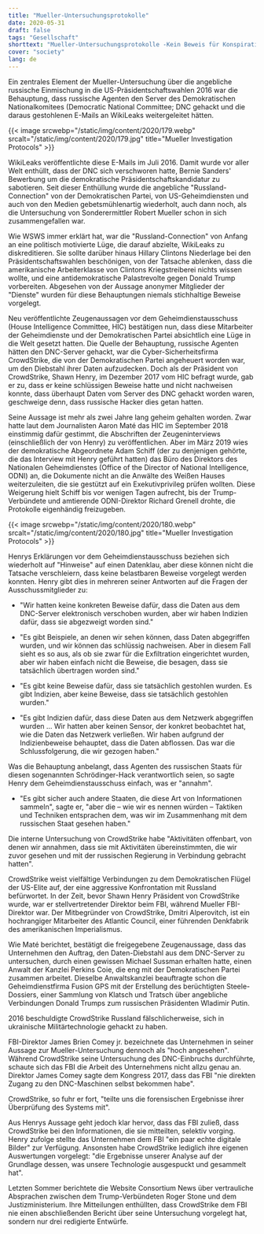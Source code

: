 ```yaml
---
title: "Mueller-Untersuchungsprotokolle"
date: 2020-05-31
draft: false
tags: "Gesellschaft"
shorttext: "Mueller-Untersuchungsprotokolle -Kein Beweis für Konspiration von WikiLeaks mit Russland ..."
cover: "society"
lang: de
---
```


Ein zentrales Element der Mueller-Untersuchung über die angebliche russische Einmischung in die US-Präsidentschaftswahlen 2016 war die Behauptung, dass russische Agenten den Server des Demokratischen Nationalkomitees (Democratic National Committee; DNC gehackt und die daraus gestohlenen E-Mails an WikiLeaks weitergeleitet hätten.

{{< image srcwebp="/static/img/content/2020/179.webp" srcalt="/static/img/content/2020/179.jpg" title="Mueller Investigation Protocols" >}}

WikiLeaks veröffentlichte diese E-Mails im Juli 2016. Damit wurde vor aller Welt enthüllt, dass der DNC sich verschworen hatte, Bernie Sanders' Bewerbung um die demokratische Präsidentschaftskandidatur zu sabotieren. Seit dieser Enthüllung wurde die angebliche "Russland-Connection" von der Demokratischen Partei, von US-Geheimdiensten und auch von den Medien gebetsmühlenartig wiederholt, auch dann noch, als die Untersuchung von Sonderermittler Robert Mueller schon in sich zusammengefallen war.

Wie WSWS immer erklärt hat, war die "Russland-Connection" von Anfang an eine politisch motivierte Lüge, die darauf abzielte, WikiLeaks zu diskreditieren. Sie sollte darüber hinaus Hillary Clintons Niederlage bei den Präsidentschaftswahlen beschönigen, von der Tatsache ablenken, dass die amerikanische Arbeiterklasse von Clintons Kriegstreiberei nichts wissen wollte, und eine antidemokratische Palastrevolte gegen Donald Trump vorbereiten. Abgesehen von der Aussage anonymer Mitglieder der "Dienste" wurden für diese Behauptungen niemals stichhaltige Beweise vorgelegt.

Neu veröffentlichte Zeugenaussagen vor dem Geheimdienstausschuss (House Intelligence Committee, HIC) bestätigen nun, dass diese Mitarbeiter der Geheimdienste und der Demokratischen Partei absichtlich eine Lüge in die Welt gesetzt hatten. Die Quelle der Behauptung, russische Agenten hätten den DNC-Server gehackt, war die Cyber-Sicherheitsfirma CrowdStrike, die von der Demokratischen Partei angeheuert worden war, um den Diebstahl ihrer Daten aufzudecken. Doch als der Präsident von CrowdStrike, Shawn Henry, im Dezember 2017 vom HIC befragt wurde, gab er zu, dass er keine schlüssigen Beweise hatte und nicht nachweisen konnte, dass überhaupt Daten vom Server des DNC gehackt worden waren, geschweige denn, dass russische Hacker dies getan hatten.

Seine Aussage ist mehr als zwei Jahre lang geheim gehalten worden. Zwar hatte laut dem Journalisten Aaron Maté das HIC im September 2018 einstimmig dafür gestimmt, die Abschriften der Zeugeninterviews (einschließlich der von Henry) zu veröffentlichen. Aber im März 2019 wies der demokratische Abgeordnete Adam Schiff (der zu denjenigen gehörte, die das Interview mit Henry geführt hatten) das Büro des Direktors des Nationalen Geheimdienstes (Office of the Director of National Intelligence, ODNI) an, die Dokumente nicht an die Anwälte des Weißen Hauses weiterzuleiten, die sie gestützt auf ein Exekutivprivileg prüfen wollten. Diese Weigerung hielt Schiff bis vor wenigen Tagen aufrecht, bis der Trump-Verbündete und amtierende ODNI-Direktor Richard Grenell drohte, die Protokolle eigenhändig freizugeben.

{{< image srcwebp="/static/img/content/2020/180.webp" srcalt="/static/img/content/2020/180.jpg" title="Mueller Investigation Protocols" >}}

Henrys Erklärungen vor dem Geheimdienstausschuss beziehen sich wiederholt auf "Hinweise" auf einen Datenklau, aber diese können nicht die Tatsache verschleiern, dass keine belastbaren Beweise vorgelegt werden konnten. Henry gibt dies in mehreren seiner Antworten auf die Fragen der Ausschussmitglieder zu:

  - "Wir hatten keine konkreten Beweise dafür, dass die Daten aus dem DNC-Server elektronisch verschoben wurden, aber wir haben Indizien dafür, dass sie abgezweigt worden sind."

  - "Es gibt Beispiele, an denen wir sehen können, dass Daten abgegriffen wurden, und wir können das schlüssig nachweisen. Aber in diesem Fall sieht es so aus, als ob sie zwar für die Exfiltration eingerichtet wurden, aber wir haben einfach nicht die Beweise, die besagen, dass sie tatsächlich übertragen worden sind."

  - "Es gibt keine Beweise dafür, dass sie tatsächlich gestohlen wurden. Es gibt Indizien, aber keine Beweise, dass sie tatsächlich gestohlen wurden."

  - "Es gibt Indizien dafür, dass diese Daten aus dem Netzwerk abgegriffen wurden … Wir hatten aber keinen Sensor, der konkret beobachtet hat, wie die Daten das Netzwerk verließen. Wir haben aufgrund der Indizienbeweise behauptet, dass die Daten abflossen. Das war die Schlussfolgerung, die wir gezogen haben."

Was die Behauptung anbelangt, dass Agenten des russischen Staats für diesen sogenannten Schrödinger-Hack verantwortlich seien, so sagte Henry dem Geheimdienstausschuss einfach, was er "annahm".

  - "Es gibt sicher auch andere Staaten, die diese Art von Informationen sammeln", sagte er, "aber die – wie wir es nennen würden – Taktiken und Techniken entsprachen dem, was wir im Zusammenhang mit dem russischen Staat gesehen haben."

Die interne Untersuchung von CrowdStrike habe "Aktivitäten offenbart, von denen wir annahmen, dass sie mit Aktivitäten übereinstimmten, die wir zuvor gesehen und mit der russischen Regierung in Verbindung gebracht hatten".

CrowdStrike weist vielfältige Verbindungen zu dem Demokratischen Flügel der US-Elite auf, der eine aggressive Konfrontation mit Russland befürwortet. In der Zeit, bevor Shawn Henry Präsident von CrowdStrike wurde, war er stellvertretender Direktor beim FBI, während Mueller FBI-Direktor war. Der Mitbegründer von CrowdStrike, Dmitri Alperovitch, ist ein hochrangiger Mitarbeiter des Atlantic Council, einer führenden Denkfabrik des amerikanischen Imperialismus.

Wie Maté berichtet, bestätigt die freigegebene Zeugenaussage, dass das Unternehmen den Auftrag, den Daten-Diebstahl aus dem DNC-Server zu untersuchen, durch einen gewissen Michael Sussman erhalten hatte, einen Anwalt der Kanzlei Perkins Coie, die eng mit der Demokratischen Partei zusammen arbeitet. Dieselbe Anwaltskanzlei beauftragte schon die Geheimdienstfirma Fusion GPS mit der Erstellung des berüchtigten Steele-Dossiers, einer Sammlung von Klatsch und Tratsch über angebliche Verbindungen Donald Trumps zum russischen Präsidenten Wladimir Putin.

2016 beschuldigte CrowdStrike Russland fälschlicherweise, sich in ukrainische Militärtechnologie gehackt zu haben.

FBI-Direktor James Brien Comey jr. bezeichnete das Unternehmen in seiner Aussage zur Mueller-Untersuchung dennoch als "hoch angesehen". Während CrowdStrike seine Untersuchung des DNC-Einbruchs durchführte, schaute sich das FBI die Arbeit des Unternehmens nicht allzu genau an. Direktor James Comey sagte dem Kongress 2017, dass das FBI "nie direkten Zugang zu den DNC-Maschinen selbst bekommen habe".

CrowdStrike, so fuhr er fort, "teilte uns die forensischen Ergebnisse ihrer Überprüfung des Systems mit".

Aus Henrys Aussage geht jedoch klar hervor, dass das FBI zuließ, dass CrowdStrike bei den Informationen, die sie mitteilten, selektiv vorging. Henry zufolge stellte das Unternehmen dem FBI "ein paar echte digitale Bilder" zur Verfügung. Ansonsten habe CrowdStrike lediglich ihre eigenen Auswertungen vorgelegt: "die Ergebnisse unserer Analyse auf der Grundlage dessen, was unsere Technologie ausgespuckt und gesammelt hat".

Letzten Sommer berichtete die Website Consortium News über vertrauliche Absprachen zwischen dem Trump-Verbündeten Roger Stone und dem Justizministerium. Ihre Mitteilungen enthüllten, dass CrowdStrike dem FBI nie einen abschließenden Bericht über seine Untersuchung vorgelegt hat, sondern nur drei redigierte Entwürfe.
